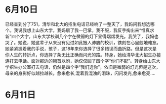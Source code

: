 # 6月10日
已经查到分了751，清华和北大的招生电话已经响了一整天了，我妈问我想选哪个。我说我想上山东大学，我妈扇了我一巴掌。我不服，我反手掏出来“惟真求新”四个大字，山东大学校训几个字在微弱的灯下显得熠熠发光。我哭了，我妈也哭了。她说，她这辈子从来没有见过如此振人肺腑的校训，镌刻在心里般地难忘。她紧紧握着我的手说，孩子，这18年来你选择了很多错误而曲折路，但是这次是你人生的转折点，你选择了条无比正确而闪光的路。转身，她给清华北大招生办接连打去电话。面对那边的翘首以盼，她仅仅回了四个字“你们不配”。转身给山东大学招生办公室打去电话，仍然是四个字“我们选你”。依旧是微弱的灯光但是这次，母亲的身影好似越拉越长，愈来愈长,混着我混浊的泪珠，闪闪发光,愈来愈亮....
# 6月11日

